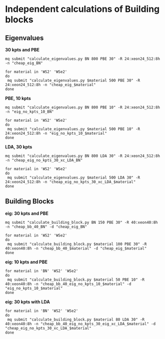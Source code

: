 # Independent calculations of Building blocks
## Eigenvalues
**30 kpts and PBE**
```
mq submit "calculate_eigenvalues.py BN 800 PBE 30" -R 24:xeon24_512:8h -n "cheap_eig_BN"
```
```
for material in 'WS2' 'WSe2'
do
 mq submit "calculate_eigenvalues.py $material 500 PBE 30" -R 24:xeon24_512:8h -n "cheap_eig_$material"
done
```
**PBE, 10 kpts**
```
mq submit "calculate_eigenvalues.py BN 800 PBE 10" -R 24:xeon24_512:8h -n "eig_no_kpts_10_BN"
```
```
for material in 'WS2' 'WSe2'
do
 mq submit "calculate_eigenvalues.py $material 500 PBE 10" -R 24:xeon24_512:8h -n "eig_no_kpts_10_$material"
done
```

**LDA, 30 kpts**
```
mq submit "calculate_eigenvalues.py BN 800 LDA 30" -R 24:xeon24_512:8h -n "cheap_eig_no_kpts_30_xc_LDA_BN"
```
```
for material in 'WS2' 'WSe2'
do
 mq submit "calculate_eigenvalues.py $material 500 LDA 30" -R 24:xeon24_512:8h -n "cheap_eig_no_kpts_30_xc_LDA_$material"
done
```

## Building Blocks
**eig: 30 kpts and PBE**
```
mq submit "calculate_building_block.py BN 150 PBE 30" -R 40:xeon40:8h -n "cheap_bb_40_BN" -d "cheap_eig_BN"
```
```
for material in 'WS2' 'WSe2'
do
 mq submit "calculate_building_block.py $material 100 PBE 30" -R 40:xeon40:8h -n "cheap_bb_40_$material" -d "cheap_eig_$material"
done
```

**eig: 10 kpts and PBE**
```
for material in 'BN' 'WS2' 'WSe2'
do
 mq submit "calculate_building_block.py $material 50 PBE 10" -R 40:xeon40:8h -n "cheap_bb_40_eig_no_kpts_10_$material" -d "eig_no_kpts_10_$material"
done
```

**eig: 30 kpts with LDA**
```
for material in 'BN' 'WS2' 'WSe2'
do
 mq submit "calculate_building_block.py $material 80 LDA 30" -R 40:xeon40:8h -n "cheap_bb_40_eig_no_kpts_30_eig_xc_LDA_$material" -d "cheap_eig_no_kpts_30_xc_LDA_$material"
done
```

